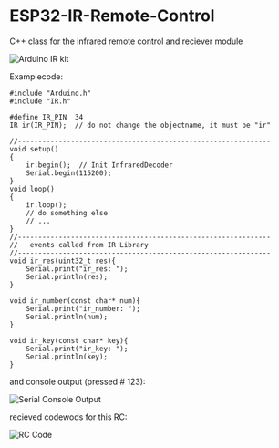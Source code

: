 # ESP32-IR-Remote-Control
C++ class for the infrared remote control and reciever module 

![Arduino IR kit](https://github.com/schreibfaul1/ESP32-IR-Remote-Control/blob/master/images/Infrarot%20IR%20Empf%C3%A4nger%20Modul%20Wireless%20Remote%20Control%20Kit%20f%C3%BCr%20Arduino.jpg)

Examplecode:

````
#include "Arduino.h"
#include "IR.h"

#define IR_PIN  34
IR ir(IR_PIN);  // do not change the objectname, it must be "ir"

//--------------------------------------------------------------
void setup()
{
    ir.begin();  // Init InfraredDecoder
    Serial.begin(115200);
}
void loop()
{
    ir.loop();
    // do something else
    // ...
}
//--------------------------------------------------------------
//   events called from IR Library
//--------------------------------------------------------------
void ir_res(uint32_t res){
    Serial.print("ir_res: ");
    Serial.println(res);
}

void ir_number(const char* num){
    Serial.print("ir_number: ");
    Serial.println(num);
}

void ir_key(const char* key){
    Serial.print("ir_key: ");
    Serial.println(key);
}
````
and console output (pressed # 123):

![Serial Console Output](https://github.com/schreibfaul1/ESP32-IR-Remote-Control/blob/master/images/IR_ConsoleOutput.jpg)

recieved codewods for this RC:

![RC Code](https://github.com/schreibfaul1/ESP32-IR-Remote-Control/blob/master/images/IR_ConsoleOutput.jpg)


